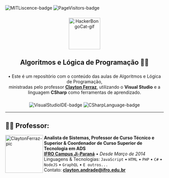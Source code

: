 <div align="left">
  <img src="https://img.shields.io/github/license/juletopi/Algoritmos_e_Logica_de_Programacao" alt="MITLiscence-badge">
  <img src="https://github-visitors-badge.glitch.me/badge?page_id=Algoritmos_e_Logica_de_Programacao.github-visitors-badge" alt="PageVisitors-badge">

###

<div align="center">
  <a href="https://emoji.gg/emoji/1261-hackerbongocat"><img src="https://cdn3.emoji.gg/emojis/1261-hackerbongocat.gif" alt="HackerBongoCat-gif" width="100px"></a>
  <h2 align="center">Algoritmos e Lógica de Programação 👩‍💻</h2>
 
<div align="center">

###

• Este é um repositório com o conteúdo das aulas de Algoritmos e Lógica de Programação, \
ministradas pelo professor [**Clayton Ferraz**](https://www.linkedin.com/in/claytonferraz/), utilizando o **Visual Studio** e a \
linguagem **CSharp** como ferramentas de aprendizado.
</div>

###

<div align="center">
  <img src="https://img.shields.io/badge/Made%20with%20IDE:-Visual%20Studio%20-gray.svg?colorA=655BE1&amp;colorB=4F44D6&amp;style=for-the-badge" alt="VisualStudioIDE-badge" style="max-width: 100%;">
  <img src="https://img.shields.io/badge/And%20made%20with%20language:-CSharp%20-gray.svg?colorA=61c265&amp;colorB=4CAF50&amp;style=for-the-badge" alt="CSharpLanguage-badge" style="max-width: 100%;">
</div>

----

<div align="left">

## 👨‍🏫 Professor:

  <img align="left" height="120px" width="120px" alt="ClaytonFerraz-pic" src="https://media-exp1.licdn.com/dms/image/C4E03AQHqUZT7sB-pVw/profile-displayphoto-shrink_200_200/0/1588373131634?e=1668038400&v=beta&t=VPmNXk_FnqQFqkBxgtVDBSvWPgNFWzlqibXcHJOIkeI">

**Analista de Sistemas, Professor de Curso Técnico e Superior & Coordenador de Curso Superior de Tecnologia em ADS** \
[**IFRO Campus Ji-Paraná**](https://portal.ifro.edu.br/ji-parana) • <i>Desde Março de 2014</i> \
Linguagens & Tecnologias: `JavaScript` • `HTML` • `PHP` • `C#` • `NodeJS` • `GraphQL` • `E outros...` \
Contato: **[clayton.andrade@ifro.edu.br](mailto:clayton.andrade@ifro.edu.br)**
<br/>
<br/>
